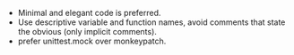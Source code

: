 - Minimal and elegant code is preferred.
- Use descriptive variable and function names, avoid comments that state the obvious (only implicit comments).
- prefer unittest.mock over monkeypatch.
